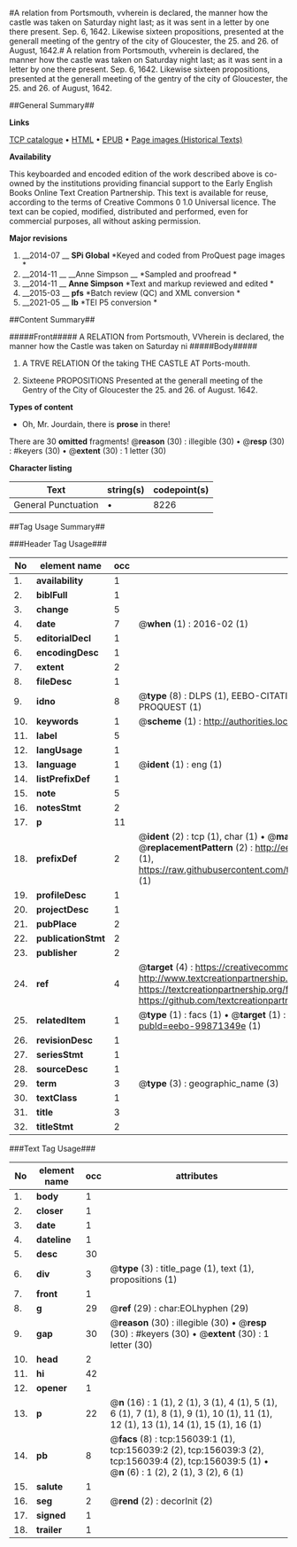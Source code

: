 #A relation from Portsmouth, vvherein is declared, the manner how the castle was taken on Saturday night last; as it was sent in a letter by one there present. Sep. 6, 1642. Likewise sixteen propositions, presented at the generall meeting of the gentry of the city of Gloucester, the 25. and 26. of August, 1642.#
A relation from Portsmouth, vvherein is declared, the manner how the castle was taken on Saturday night last; as it was sent in a letter by one there present. Sep. 6, 1642. Likewise sixteen propositions, presented at the generall meeting of the gentry of the city of Gloucester, the 25. and 26. of August, 1642.

##General Summary##

**Links**

[TCP catalogue](http://www.ota.ox.ac.uk/tcp/)  • 
[HTML](http://tei.it.ox.ac.uk/tcp/Texts-HTML/free/A92/A92344.html)  • 
[EPUB](http://tei.it.ox.ac.uk/tcp/Texts-EPUB/free/A92/A92344.epub) • 
[Page images (Historical Texts)](https://historicaltexts.jisc.ac.uk/eebo-99871349e)

**Availability**

This keyboarded and encoded edition of the work described above is co-owned by the
    institutions providing financial support to the Early English Books Online Text Creation
    Partnership. This text is available for reuse, according to the terms of  Creative Commons 0 1.0 Universal
    licence. The text can be copied, modified, distributed and performed, even for commercial
    purposes, all without asking permission.

**Major revisions**

1. __2014-07 __ __SPi Global__ *Keyed and coded from ProQuest page images *
1. __2014-11 __ __Anne Simpson __ *Sampled and proofread *
1. __2014-11 __ __Anne Simpson__ *Text and markup reviewed and edited *
1. __2015-03 __ __pfs__ *Batch review (QC) and XML conversion *
1. __2021-05 __ __lb__ *TEI P5 conversion *

##Content Summary##

#####Front#####
A RELATION from Portsmouth, VVherein is declared, the manner how the Castle was taken on Saturday ni
#####Body#####

1. A TRVE RELATION Of the taking THE CASTLE AT Ports-mouth.

1. Sixteene PROPOSITIONS Presented at the generall meeting of the Gentry of the City of Gloucester the 25. and 26. of August. 1642.

**Types of content**

  * Oh, Mr. Jourdain, there is **prose** in there!

There are 30 **omitted** fragments! 
 @__reason__ (30) : illegible (30)  •  @__resp__ (30) : #keyers (30)  •  @__extent__ (30) : 1 letter (30)

**Character listing**


|Text|string(s)|codepoint(s)|
|---|---|---|
|General Punctuation|•|8226|

##Tag Usage Summary##

###Header Tag Usage###

|No|element name|occ|attributes|
|---|---|---|---|
|1.|__availability__|1||
|2.|__biblFull__|1||
|3.|__change__|5||
|4.|__date__|7| @__when__ (1) : 2016-02 (1)|
|5.|__editorialDecl__|1||
|6.|__encodingDesc__|1||
|7.|__extent__|2||
|8.|__fileDesc__|1||
|9.|__idno__|8| @__type__ (8) : DLPS (1), EEBO-CITATION (1), VID (1), EEBO-PROQUEST (1), STC (3), PROQUEST (1)|
|10.|__keywords__|1| @__scheme__ (1) : http://authorities.loc.gov/ (1)|
|11.|__label__|5||
|12.|__langUsage__|1||
|13.|__language__|1| @__ident__ (1) : eng (1)|
|14.|__listPrefixDef__|1||
|15.|__note__|5||
|16.|__notesStmt__|2||
|17.|__p__|11||
|18.|__prefixDef__|2| @__ident__ (2) : tcp (1), char (1)  •  @__matchPattern__ (2) : ([0-9\-]+):([0-9IVX]+) (1), (.+) (1)  •  @__replacementPattern__ (2) : http://eebo.chadwyck.com/downloadtiff?vid=$1&page=$2 (1), https://raw.githubusercontent.com/textcreationpartnership/Texts/master/tcpchars.xml#$1 (1)|
|19.|__profileDesc__|1||
|20.|__projectDesc__|1||
|21.|__pubPlace__|2||
|22.|__publicationStmt__|2||
|23.|__publisher__|2||
|24.|__ref__|4| @__target__ (4) : https://creativecommons.org/publicdomain/zero/1.0/ (1), http://www.textcreationpartnership.org/docs/. (1), https://textcreationpartnership.org/faq/#faq05 (1), https://github.com/textcreationpartnership (1)|
|25.|__relatedItem__|1| @__type__ (1) : facs (1)  •  @__target__ (1) : https://data.historicaltexts.jisc.ac.uk/view?pubId=eebo-99871349e (1)|
|26.|__revisionDesc__|1||
|27.|__seriesStmt__|1||
|28.|__sourceDesc__|1||
|29.|__term__|3| @__type__ (3) : geographic_name (3)|
|30.|__textClass__|1||
|31.|__title__|3||
|32.|__titleStmt__|2||


###Text Tag Usage###

|No|element name|occ|attributes|
|---|---|---|---|
|1.|__body__|1||
|2.|__closer__|1||
|3.|__date__|1||
|4.|__dateline__|1||
|5.|__desc__|30||
|6.|__div__|3| @__type__ (3) : title_page (1), text (1), propositions (1)|
|7.|__front__|1||
|8.|__g__|29| @__ref__ (29) : char:EOLhyphen (29)|
|9.|__gap__|30| @__reason__ (30) : illegible (30)  •  @__resp__ (30) : #keyers (30)  •  @__extent__ (30) : 1 letter (30)|
|10.|__head__|2||
|11.|__hi__|42||
|12.|__opener__|1||
|13.|__p__|22| @__n__ (16) : 1 (1), 2 (1), 3 (1), 4 (1), 5 (1), 6 (1), 7 (1), 8 (1), 9 (1), 10 (1), 11 (1), 12 (1), 13 (1), 14 (1), 15 (1), 16 (1)|
|14.|__pb__|8| @__facs__ (8) : tcp:156039:1 (1), tcp:156039:2 (2), tcp:156039:3 (2), tcp:156039:4 (2), tcp:156039:5 (1)  •  @__n__ (6) : 1 (2), 2 (1), 3 (2), 6 (1)|
|15.|__salute__|1||
|16.|__seg__|2| @__rend__ (2) : decorInit (2)|
|17.|__signed__|1||
|18.|__trailer__|1||

